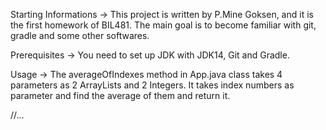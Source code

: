 Starting Informations
 ->  This project is written by  P.Mine Goksen, and it is the first homework of BIL481. The main goal is to become familiar with git, gradle and some other softwares.

Prerequisites
 ->  You need to set up JDK with JDK14, Git and Gradle.

Usage 
->  The averageOfIndexes method in App.java class takes 4 parameters as 2 ArrayLists and 2 Integers. It takes index numbers as parameter and find the average of them and return it.

//...